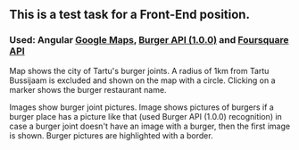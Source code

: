 ## This is a test task for a Front-End position.

### Used: Angular [Google Maps](https://developers.google.com/maps/documentation/javascript), [Burger API (1.0.0)](http://careers.qminder.com/senior-frontend-assignment/lambda-recognizer.html) and [Foursquare API](https://location.foursquare.com/developer/)

Map shows the city of Tartu's burger joints. A radius of 1km from Tartu Bussijaam is excluded and shown on the map with a circle. Clicking on a marker shows the burger restaurant name.

Images show burger joint pictures. Image shows pictures of burgers if a burger place has a picture like that (used Burger API (1.0.0) recognition) in case a burger joint doesn't have an image with a burger, then the first image is shown. Burger pictures are highlighted with a border.
